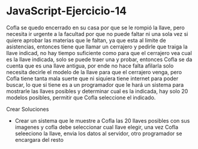 # JavaScript-Ejercicio-14
Cofla se quedo encerrado en su casa por que  se le rompió la llave, pero necesita ir urgente a la facultad por que no puede faltar ni una sola vez si quiere aprobar las materias que le faltan, ya que esta al limite de asistencias, entonces tiene que llamar un cerrajero y pedirle que traiga la llave indicad, no hay tiempo suficiente  como para que el cerrajero vea cual es la llave indicada, solo se puede traer una y probar, entonces Cofla se da cuenta que es una llave antigua, por ende no hace falta afilarla solo necesita decirle el modelo de la llave para que el cerrajero venga, pero Cofla tiene tanta mala suerte que ni siquiera tiene internet para poder buscar, lo que si tiene es a un programador que le hará un sistema para mostrarle las llaves posibles y determinar cual es la indicada, hay solo 20 modelos posibles, permitir que Cofla seleccione el indicado.

Crear Soluciones

- Crear un sistema  que le muestre a Cofla las 20 llaves posibles con sus imagenes y cofla debe seleccionar cual llave elegir, una vez Cofla seleeciono la llave, envia los datos al servidor, otro programador se encargara del resto 
